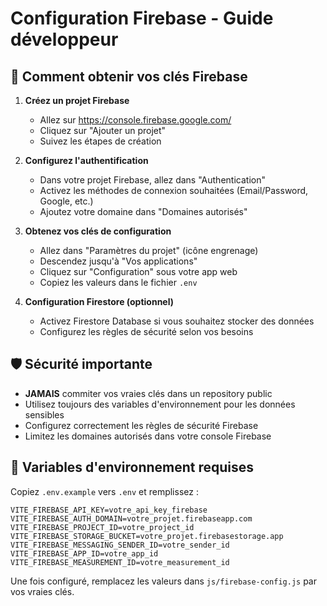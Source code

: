 # Configuration Firebase - Guide développeur

## 🔧 Comment obtenir vos clés Firebase

1. **Créez un projet Firebase**
   - Allez sur https://console.firebase.google.com/
   - Cliquez sur "Ajouter un projet"
   - Suivez les étapes de création

2. **Configurez l'authentification**
   - Dans votre projet Firebase, allez dans "Authentication"
   - Activez les méthodes de connexion souhaitées (Email/Password, Google, etc.)
   - Ajoutez votre domaine dans "Domaines autorisés"

3. **Obtenez vos clés de configuration**
   - Allez dans "Paramètres du projet" (icône engrenage)
   - Descendez jusqu'à "Vos applications"
   - Cliquez sur "Configuration" sous votre app web
   - Copiez les valeurs dans le fichier `.env`

4. **Configuration Firestore (optionnel)**
   - Activez Firestore Database si vous souhaitez stocker des données
   - Configurez les règles de sécurité selon vos besoins

## 🛡️ Sécurité importante

- **JAMAIS** commiter vos vraies clés dans un repository public
- Utilisez toujours des variables d'environnement pour les données sensibles
- Configurez correctement les règles de sécurité Firebase
- Limitez les domaines autorisés dans votre console Firebase

## 📝 Variables d'environnement requises

Copiez `.env.example` vers `.env` et remplissez :

```
VITE_FIREBASE_API_KEY=votre_api_key_firebase
VITE_FIREBASE_AUTH_DOMAIN=votre_projet.firebaseapp.com
VITE_FIREBASE_PROJECT_ID=votre_project_id
VITE_FIREBASE_STORAGE_BUCKET=votre_projet.firebasestorage.app
VITE_FIREBASE_MESSAGING_SENDER_ID=votre_sender_id
VITE_FIREBASE_APP_ID=votre_app_id
VITE_FIREBASE_MEASUREMENT_ID=votre_measurement_id
```

Une fois configuré, remplacez les valeurs dans `js/firebase-config.js` par vos vraies clés.
